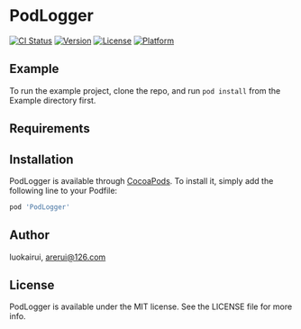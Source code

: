 # PodLogger

[![CI Status](https://img.shields.io/travis/luokairui/PodLogger.svg?style=flat)](https://travis-ci.org/luokairui/PodLogger)
[![Version](https://img.shields.io/cocoapods/v/PodLogger.svg?style=flat)](https://cocoapods.org/pods/PodLogger)
[![License](https://img.shields.io/cocoapods/l/PodLogger.svg?style=flat)](https://cocoapods.org/pods/PodLogger)
[![Platform](https://img.shields.io/cocoapods/p/PodLogger.svg?style=flat)](https://cocoapods.org/pods/PodLogger)

## Example

To run the example project, clone the repo, and run `pod install` from the Example directory first.

## Requirements

## Installation

PodLogger is available through [CocoaPods](https://cocoapods.org). To install
it, simply add the following line to your Podfile:

```ruby
pod 'PodLogger'
```

## Author

luokairui, arerui@126.com

## License

PodLogger is available under the MIT license. See the LICENSE file for more info.
